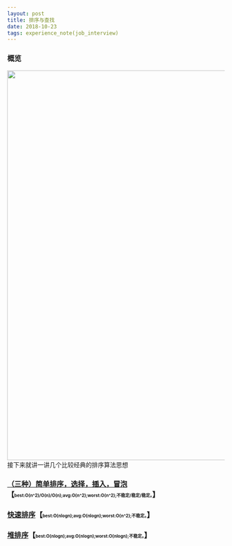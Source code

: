 ```yaml
---
layout: post
title: 排序与查找
date: 2018-10-23
tags: experience_note(job_interview)
---
```

### 概览
<img src='https://dawn1432.github.io\images\排序与查找\复杂度概览.png' align='margin-left' style=' width:900px;height:900 px'/><br>
接下来就讲一讲几个比较经典的排序算法思想
### [（三种）简单排序，选择，插入，冒泡](https://dawn1432.github.io/2018/11/sort&find;Easy-sorting/)【<font size="1"><strong>best:O(n^2)/O(n)/O(n);avg:O(n^2);worst:O(n^2);不稳定/稳定/稳定。</strong></font>】
### [快速排序](https://dawn1432.github.io/2018/11/sort&find;Fast-sorting/)【<font size="1"><strong>best:O(nlogn);avg:O(nlogn);worst:O(n^2);不稳定。</strong></font>】
### [堆排序](https://dawn1432.github.io/2018/11/sort&find;Heap-sorting/)【<font size="1"><strong>best:O(nlogn);avg:O(nlogn);worst:O(nlogn);不稳定。</strong></font>】

